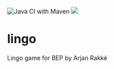 ![Java CI with Maven](https://github.com/ArjanRakke/lingo/workflows/Java%20CI%20with%20Maven/badge.svg) ![](https://github.com/ArjanRakke/lingo/workflows/tests/badge.svg)
# lingo
Lingo game for BEP by Arjan Rakké
